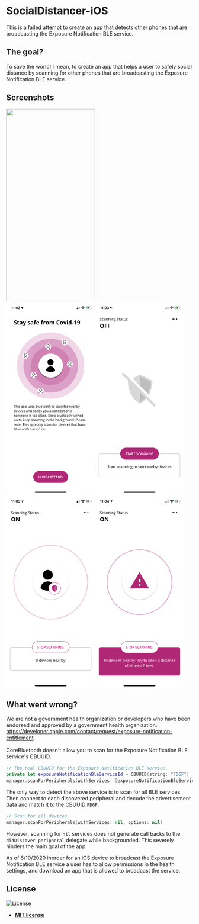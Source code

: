 # SocialDistancer-iOS
This is a failed attempt to create an app that detects other phones that are broadcasting the Exposure Notification BLE service.

## The goal?
To save the world! I mean, to create an app that helps a user to safely social distance by scanning for other phones that are broadcasting the Exposure Notification BLE service.

## Screenshots
<img src="https://github.com/djk12587/SocialDistancer-iOS/blob/master/Screenshots/demo.gif" width="240" height="520"><br>
<img src="https://github.com/djk12587/SocialDistancer-iOS/blob/master/Screenshots/intro.PNG" width="240" height="520"><img src="https://github.com/djk12587/SocialDistancer-iOS/blob/master/Screenshots/not_scanning.PNG" height="520"><br>
<img src="https://github.com/djk12587/SocialDistancer-iOS/blob/master/Screenshots/scanning.PNG" width="240" height="520"><img src="https://github.com/djk12587/SocialDistancer-iOS/blob/master/Screenshots/scanning_devices_found.PNG" width="240" height="520">

## What went wrong?
We are not a government health organization or developers who have been endorsed and approved by a government health organization.
https://developer.apple.com/contact/request/exposure-notification-entitlement<br><br>
CoreBluetooth doesn't allow you to scan for the Exposure Notification BLE service's CBUUID.
```swift
// The real CBUUID for the Exposure Notification BLE service.
private let exposureNotificationBleServiceId = CBUUID(string: "FD6F")
manager.scanForPeripherals(withServices: [exposureNotificationBleServiceId], options: [CBCentralManagerScanOptionAllowDuplicatesKey : true])
```
The only way to detect the above service is to scan for all BLE services. Then connect to each discovered peripheral and decode the advertisement data and match it to the CBUUID `FD6F`.
```swift
// Scan for all devices
manager.scanForPeripherals(withServices: nil, options: nil)
```
However, scanning for `nil` services does not generate call backs to the `didDiscover peripheral` delegate while backgrounded. This severely hinders the main goal of the app.

As of 6/10/2020 inorder for an iOS device to broadcast the Exposure Notification BLE service a user has to allow permissions in the health settings, and download an app that is allowed to broadcast the service.

## License

[![License](http://img.shields.io/:license-mit-blue.svg?style=flat-square)](http://badges.mit-license.org)

- **[MIT license](https://github.com/djk12587/SocialDistancer-iOS/blob/master/LICENSE)**
